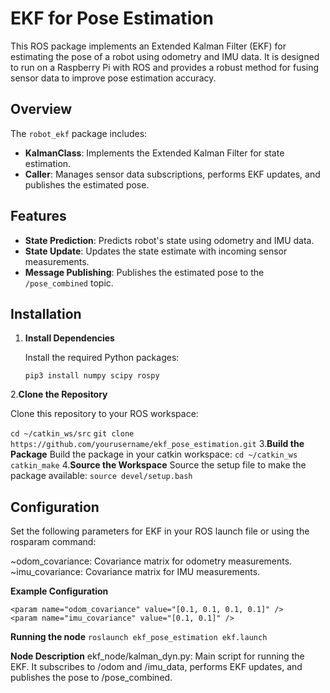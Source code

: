# EKF for Pose Estimation

This ROS package implements an Extended Kalman Filter (EKF) for estimating the pose of a robot using odometry and IMU data. It is designed to run on a Raspberry Pi with ROS and provides a robust method for fusing sensor data to improve pose estimation accuracy.

## Overview

The `robot_ekf` package includes:

- **KalmanClass**: Implements the Extended Kalman Filter for state estimation.
- **Caller**: Manages sensor data subscriptions, performs EKF updates, and publishes the estimated pose.

## Features

- **State Prediction**: Predicts robot's state using odometry and IMU data.
- **State Update**: Updates the state estimate with incoming sensor measurements.
- **Message Publishing**: Publishes the estimated pose to the `/pose_combined` topic.

## Installation

1. **Install Dependencies**

   Install the required Python packages:

   ```
   pip3 install numpy scipy rospy

2.**Clone the Repository**

Clone this repository to your ROS workspace:

```cd ~/catkin_ws/src```
```git clone https://github.com/yourusername/ekf_pose_estimation.git```
3.**Build the Package**
Build the package in your catkin workspace:
```cd ~/catkin_ws```
```catkin_make```
4.**Source the Workspace**
Source the setup file to make the package available:
```source devel/setup.bash```

## Configuration
Set the following parameters for EKF in your ROS launch file or using the rosparam command:

~odom_covariance: Covariance matrix for odometry measurements.
~imu_covariance: Covariance matrix for IMU measurements.

**Example Configuration**
```
<param name="odom_covariance" value="[0.1, 0.1, 0.1, 0.1]" />
<param name="imu_covariance" value="[0.1, 0.1]" />
```
**Running the node**
```roslaunch ekf_pose_estimation ekf.launch```

**Node Description**
ekf_node/kalman_dyn.py: Main script for running the EKF. It subscribes to /odom and /imu_data, performs EKF updates, and publishes the pose to /pose_combined.






